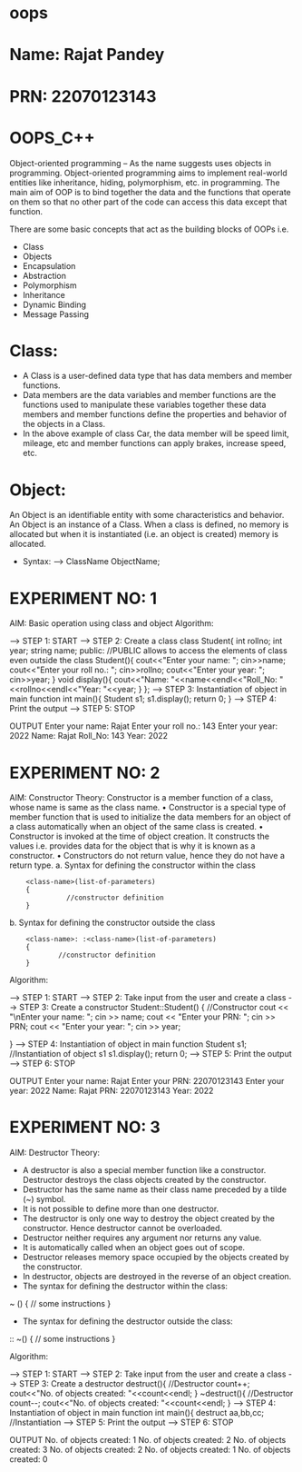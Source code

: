 # oops
# Name: Rajat Pandey
# PRN: 22070123143

# OOPS_C++
Object-oriented programming – As the name suggests uses objects in programming. 
Object-oriented programming aims to implement real-world entities like inheritance, hiding, polymorphism, etc. in programming. 
The main aim of OOP is to bind together the data and the functions that operate on them so that no other part of the code can access this data except that function.

There are some basic concepts that act as the building blocks of OOPs i.e.

* Class
* Objects
* Encapsulation
* Abstraction
* Polymorphism
* Inheritance
* Dynamic Binding
* Message Passing

# Class:
* A Class is a user-defined data type that has data members and member functions.
* Data members are the data variables and member functions are the functions used to manipulate these variables
  together these data members and member functions define the properties and behavior of the objects in a Class.
* In the above example of class Car, the data member will be speed limit, mileage, etc and member functions can apply brakes, increase speed, etc.

# Object:
An Object is an identifiable entity with some characteristics and behavior. An Object is an instance of a Class. 
When a class is defined, no memory is allocated but when it is instantiated (i.e. an object is created) memory is allocated.
* Syntax:
  --> ClassName ObjectName;

# EXPERIMENT NO: 1
AIM: Basic operation using class and object
Algorithm:

--> STEP 1: START
--> STEP 2: Create a class
   class Student{
    int rollno;
    int year;
    string name;
public: //PUBLIC allows to access the elements of class even outside the class
    Student(){
        cout<<"Enter your name: ";
        cin>>name;
        cout<<"Enter your roll no.: ";
        cin>>rollno;
        cout<<"Enter your year: ";
        cin>>year;
    }
    void display(){
        cout<<"Name: "<<name<<endl<<"Roll_No: "<<rollno<<endl<<"Year: "<<year;
    }
}; 
--> STEP 3: Instantiation of object in main function
    int main(){
    Student s1;
    s1.display();
    return 0;
}
--> STEP 4: Print the output
--> STEP 5: STOP

OUTPUT
Enter your name: Rajat
Enter your roll no.: 143
Enter your year: 2022
Name: Rajat
Roll_No: 143
Year: 2022
# EXPERIMENT NO: 2
AIM: Constructor
Theory: 
Constructor is a member function of a class, whose name is same as the class name.
• Constructor is a special type of member function that is used to initialize the data members for an object of a class automatically when an object of the same class is created.
• Constructor is invoked at the time of object creation. It constructs the values i.e. provides data for the object that is why it is known as a constructor.
• Constructors do not return value, hence they do not have a return type.
a. Syntax for defining the constructor within the class

        <class-name>(list-of-parameters)
        {
                  //constructor definition
        }

b.    Syntax for defining the constructor outside the class

        <class-name>: :<class-name>(list-of-parameters)
        {
                //constructor definition
        }

Algorithm:

--> STEP 1: START
--> STEP 2: Take input from the user and create a class
--> STEP 3: Create a constructor
    Student::Student() { //Constructor
    cout << "\nEnter your name: ";
    cin >> name;
    cout << "Enter your PRN: ";
    cin >> PRN;
    cout << "Enter your year: ";
    cin >> year;
    
}
--> STEP 4: Instantiation of object in main function
    Student s1; //Instantiation of object s1
    s1.display();
    return 0;
--> STEP 5: Print the output
--> STEP 6: STOP

OUTPUT
Enter your name: Rajat
Enter your PRN: 22070123143
Enter your year: 2022
Name: Rajat
PRN: 22070123143
Year: 2022

# EXPERIMENT NO: 3
AIM: Destructor
Theory:
* A destructor is also a special member function like a constructor. Destructor destroys the class objects created by the constructor. 
* Destructor has the same name as their class name preceded by a tilde (~) symbol.
* It is not possible to define more than one destructor. 
* The destructor is only one way to destroy the object created by the constructor. Hence destructor cannot be overloaded.
* Destructor neither requires any argument nor returns any value.
* It is automatically called when an object goes out of scope. 
* Destructor releases memory space occupied by the objects created by the constructor.
* In destructor, objects are destroyed in the reverse of an object creation.
* The syntax for defining the destructor within the class:

~ <class-name>() {
    // some instructions
}

* The syntax for defining the destructor outside the class:

<class-name> :: ~<class-name>() {
    // some instructions
}

Algorithm:

--> STEP 1: START
--> STEP 2: Take input from the user and create a class
--> STEP 3: Create a destructor
    destruct(){ //Destructor
        count++;
        cout<<"No. of objects created: "<<count<<endl;
    }
    ~destruct(){ //Destructor
        count--;
        cout<<"No. of objects created: "<<count<<endl;
    }
--> STEP 4: Instantiation of object in main function
    int main(){
    destruct aa,bb,cc; //Instantiation
--> STEP 5: Print the output
--> STEP 6: STOP

OUTPUT
No. of objects created: 1
No. of objects created: 2
No. of objects created: 3
No. of objects created: 2
No. of objects created: 1
No. of objects created: 0
